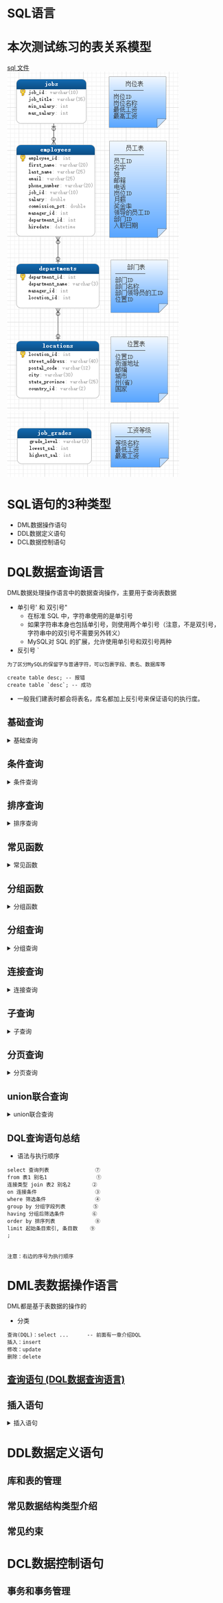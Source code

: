 SQL语言
==

# 本次测试练习的表关系模型
[sql 文件](./sql/myemployees.sql)  
![](./images/myemployees库的表关系模型.png)  
![](./images/myemployees库的表关系模型2.png)  


# SQL语句的3种类型
* DML数据操作语句
* DDL数据定义语句
* DCL数据控制语句

# DQL数据查询语言
DML数据处理操作语言中的数据查询操作，主要用于查询表数据

* 单引号' 和 双引号"
    * 在标准 SQL 中，字符串使用的是单引号
    * 如果字符串本身也包括单引号，则使用两个单引号（注意，不是双引号，字符串中的双引号不需要另外转义）
    * MySQL对 SQL 的扩展，允许使用单引号和双引号两种
* 反引号 \`
```text
为了区分MySQL的保留字与普通字符，可以包裹字段、表名、数据库等
```

```mysql
create table desc; -- 报错 
create table `desc`; -- 成功
```
* 一般我们建表时都会将表名，库名都加上反引号来保证语句的执行度。


## 基础查询
<details>
<summary>基础查询</summary>

* 语法
    ```text
    select 查询列表 from 表名;
    
    SELECT *|{[DISTINCT] column|expression [alias],...}
    FROM table;
    
    * | 表示或
    * { }里面有多种情况，使用其中的一种
    * [] 此项为可选
    * 查询列表：表中的字段、常量、表达式、函数
    * 查询的结果是一个虚拟的表格
    ```

* 查询表中的单个字段
    ```mysql
    USE myemployees;
    SELECT salary FROM employees;
    ```

* 查询表中的多个字段
    >SELECT employee_id, first_name, last_name FROM employees;


* 查询表中的所有字段
    * 方式1  
        ```mysql
        SELECT
            `employee_id`,
            `first_name`,
            `last_name`,
            `email`,
            `phone_number`,
            `job_id`,
            `salary`,
            `commission_pct`,
            `manager_id`,
            `department_id`,
            `hiredate`
        FROM
            employees;
        ```
    * 方式2
        >SELECT * FROM employees;


* 查询常量值
    ```mysql
    SELECT 200;
    SELECT '使命必达';
    ```

* 查询表达式
    ```
    支持常规的算术运算符
    + - * / %
    ```
    
    ```mysql
    SELECT 3600 + 24;
    SELECT 'a' + 'baaaaaa';
    ```


* 查询函数
    ```text
    函数与方法的类似，分无参函数、有参函数
    ```

    ```mysql
    SELECT VERSION(); -- 查看mysql版本
    SELECT DATABASE(); -- 查看当前所在的数据库
    SELECT USER(); -- 查看当前连接使用的用户
    ```


* 起别名
    ```text
    功能：相当于对一个字段、函数、一个子句赋值给一个变量(别名)，
    这个变量可以在其他地方引用
    
    * 便于理解
    * 如果查询的字段中有重名的情况，可使用不同别名类区别
    
    注意：
    当别名中有特殊字符（如含空格），别名需要用双引号包起来
    ```

    * 方式1：使用AS 别名
        ```
        SELECT '建国70周年' AS 信息;
        SELECT last_name AS 姓, first_name AS 姓  FROM employees;
        ```
    * 方式2：使用空格 别名
        ```mysql
        SELECT last_name 姓, first_name 姓  FROM employees;
        ```

    * 示例：查询salary，显示结果为out put
        ```text
        SELECT salary AS "out put" FROM employees;
        ```

* DISTINCT去重
    ```mysql
    -- 示例：查询employees表中涉及到的所有部门编号
    SELECT DISTINCT department_id FROM employees;
    ```

* +的作用
    ```text
    mysql中+仅仅是加法运算符
    
    * 当操作数中有字符型时，试图将字符型数值转换成数值型，
    如果转换成功，则转换后值为字符对应的数值，
    如果转换失败，则转换后值0，
    最后用转换后的数值进行做加法运算
    
    注意：NULL与任何数做+运算，结果都为NULL
    
    java中的+作用
    * 运算符：连个操作数的类型都为数值类型
    * 连接符：只要有一个操作数的类型为字符串
    ```

    ```mysql
    SELECT 10 + 9;
    SELECT '90' + 10; -- 结果：100
    # 当操作数为字符型是，试图将字符型数值转换成数值型，如果转换成功，用转换后的数值进行做加法运算
    
    SELECT '10' + '20'; -- 结果：30
    SELECT 'coco' + 123; -- 结果：123
    -- 字符型转换成数值型失败时，其转换值为0
    
    SELECT 'aa' + 'b'; -- 结果: 0
    SELECT NULL + 10; -- 结果：NULL
    ```

</details>

## 条件查询
<details>
<summary>条件查询</summary>

* 语法
    ```text
    select 查询列表
    from 表名
    where 筛选条件;
    ```

### 条件查询分类
* 按条件表达式筛选  

    **比较运算符**
    ```text
    >  <  =  <>  !=  >=  <=  <=> 安全等于
    ```

* 按逻辑表达式筛选
    ```text
    逻辑运算符
    标准: AND    OR    NOT
    兼容: &&     ||    ! 
    ```

* 模糊查询
    ```text
    like '匹配模式'
    between A and B
    in (set)
    is null
    is not null
    ```

### 按条件表达式筛选
* 示例：查询工资>12000的员工信息
    ```mysql
    SELECT
        *
    FROM
        employees
    WHERE salary > 12000;
    ```

* 案例2：查询部门编号不等于90号的员工名和部门编号
    ```mysql
    SELECT last_name, department_id
    FROM employees
    WHERE department_id <> 90;

    -- 
    SELECT last_name, department_id
    FROM employees
    WHERE department_id != 90;
    ```

### 按逻辑表达式筛选
* 案例1：查询工资在10000到20000之间的员工名、工资以及奖金
    ```mysql
    SELECT
        last_name, salary, commission_pct
    FROM
        employees
    WHERE salary >= 10000
        AND salary <= 20000;
    ```

* 案例2：查询部门编号不是在90到110之间，或者工资高于15000的员工信息
    ```mysql
    SELECT * 
    FROM employees
    WHERE NOT (department_id >= 90 AND department_id <= 110)
        OR salary > 15000;
        
    --
    SELECT * 
    FROM employees
    WHERE !(department_id >= 90 && department_id <= 110)
        || salary > 15000;
    ```

### 模糊查询
```
like '匹配模式'

betwenn A AND B
in(set)
is null
is not null
```
* 通配符
    ```text 
    %：0个或多个任意字符
    
    _: 1个任意字符
    ```
* like '匹配模式'  
一般和通配符搭配使用

    * 案例1：查询员工名中包含字符a的员工信息
        ```mysql
        SELECT * 
        FROM employees
        WHERE first_name LIKE '%a%';
        ```

    * 案例2：查询员工名中第三个字符为e，第五个字符为a的员工名和工资
        ```mysql
        SELECT first_name 名, CONCAT(first_name, ' ',last_name) 姓名,salary
        FROM employees
        WHERE first_name LIKE '__e_a%';
        ```

    * 案例3：查询员工姓中第二个字符为_的员工名
        ```mysql
        -- ESCAPE '标识符' 显式指定转义，建议使用这种
        SELECT last_name 
        FROM employees
        WHERE last_name LIKE '_$_%' ESCAPE '$'; -- 指定$右边第一个字符为转义的，$可以用其他字符来标识
        
        
        SELECT last_name 
        FROM employees
        WHERE last_name LIKE '_\_%'; -- 这种转义方式也可以
        ```
    * where子句中使用别名注意事项  
    示例：选择姓名中有字母 a 和 e 的员工姓名
        ```text
        sql是在where后order by前加别名，即生成结果集后加别名，
        where是在生成结果集前的操作，
        order by是生成结果集后的操作，
        因为where要生成结果集，而order by是对结果集的操作。
        如果非要用别名，那么只能用派生表，即先生成别名再where
        
        -- 在where中保用别名会报错，错误代码： 1054, UNKNOWN COLUMN 'fullname' IN 'where clause'
        SELECT CONCAT(first_name, ' ', last_name) AS fullname
        FROM employees
        WHERE fullname LIKE '%a%' AND first_name LIKE '%e%';
        
        -- 正确写法
        SELECT CONCAT(first_name, ' ', last_name) AS 姓名
        FROM employees
        WHERE CONCAT(first_name, ' ', last_name) LIKE '%a%' AND first_name LIKE '%e%';
        ```
* between A and B
    ```
    字段或变量的取值范围在[A, B]闭区间
    A,B都为数值类型
    ```
    * 案例1：查询员工编号在100到120之间的员工信息
        ```mysql
        SELECT * 
        FROM employees
        WHERE employee_id >= 100 AND employee_id <= 120;
        
        -- 与上面的写法等价
        SELECT * 
        FROM employees
        WHERE employee_id BETWEEN 100 AND 120;
        ```


* in (set)
    ```
    判断某字段的值是否在集合set中
    如：in (ele1, ele2, ...)
    注意：
    set表示方式，ele1, ele2,...
    * set集合中的元素类型必须一致或兼容
    * set集合中的元素不支持通配符
    * set里的元素建议不重复
    ```

    * 案例：查询员工的工种编号是 IT_PROG、AD_VP、AD_PRES中的员工名和工种编号
        ```mysql
        SELECT job_id, first_name
        FROM employees
        WHERE job_id = 'IT_PROG'
            OR job_id = 'AD_VP'
            OR job_id = 'AD_PRES';
        
        --
        SELECT job_id, first_name
        FROM employees
        WHERE job_id IN ('IT_PROG', 'AD_VP', 'AD_PRES');
        ```


* is null
    ```text
    =、<>、!=不能判断NULL值
    is null、is not null 可以判断null值
    
    
    注意：没有以下写法
    NOT (IS NULL)
    NOT IS NULL
    
    IS 只能判断NULL 或 NOT NULL
    ```

    * 案例1：查询没有奖金的员工名和奖金率
        ```mysql
        SELECT first_name, commission_pct
        FROM employees 
        WHERE commission_pct IS NULL;
        
        --
        SELECT first_name, commission_pct
        FROM employees 
        WHERE commission_pct IS NOT NULL;
        ```


* <=>安全等于
    ```text
    与=功能类似，但可以用于判断NULL值，不能与NOT NULL组合
    =无法判断NULL值，也不能与NOT NULL组合
    <=> (NOT NULL)  结果等效于 <=> NULL
    ```

    * 案例1：查询没有奖金的员工名和奖金率
        ```
        SELECT first_name, commission_pct
        FROM employees 
        WHERE commission_pct <=> NULL;
        ```

    * 案例2：查询工资为12000的员工信息
        ```mysql
        SELECT * 
        FROM employees 
        WHERE salary <=> 12000;
        ```

* IS NULL与<=>
    ```text
    IS NULL: 只能判断NULL值，可读性较高，建议使用
    <=>: 既可以判断NULL值，也可以判断其他类型的值，可读性低
    ```

</details>

## 排序查询
<details>
<summary>排序查询</summary>

### 排序查询语法
```text
select 查询列表
from 表名
[where 筛选条件]
order by 排序列表 [asc |desc]


特点：
asc: 升序
desc: 降序
不指定排序方式默认为asc升序

* order by 子句可以支持 单个字段、别名、表达式、函数、多个字段
* order by 子句放在查询语句的最后面，除了limit子句
```

* 按单个字段排序
    ```mysql
    SELECT * 
    FROM employees
    ORDER BY salary DESC;
    ```

* 筛选条件过滤后再排序

    **案例：查询部门编号>=90的员工信息，并按员工编号降序**
    ```mysql
    SELECT * 
    FROM employees
    WHERE department_id >= 90
    ORDER BY department_id DESC;
    ```


* 按表达式排序

    **案例：查询员工信息 按年薪降序**
    ```mysql
    SELECT
        *, (
            salary * 12 * (1 + IFNULL(commission_pct, 0))
        ) AS 年薪
    FROM
        employees
    ORDER BY (salary * 12 * (1 + IFNULL(commission_pct, 0))) DESC;
    ```

* 按别名排序

    **案例：查询员工信息 按年薪升序**
    ```mysql
    SELECT
        *, (
            salary * 12 * (1 + IFNULL(commission_pct, 0))
        ) AS 年薪
    FROM
        employees
    ORDER BY 年薪 DESC;
    ```

* 按函数排序
    **案例：查询员工名，并且按名字的长度降序**
    ```mysql
    SELECT first_name, LENGTH(first_name) AS 名字长度
    FROM employees
    ORDER BY LENGTH(first_name) DESC;
    ```


* 按多个字段排序
    ```text
    按多个字段排序时，
    第一个字段为主排序关键字，后面的为次排序关键字
    先按第一个字段指定的排序方式排序，
    当按第一个字段排序好后，第一个字段相同的记录再按第二个字段排序方式排序，
    依此类推
    ```

    **案例：查询员工信息，要求先按工资降序，再按employee_id升序**
    ```mysql
    SELECT *
    FROM employees
    ORDER BY salary DESC, employee_id ASC;
    ```
</details>

## 常见函数
<details>
<summary>常见函数</summary>

### 函数概念
类似于java中的方法，将一组逻辑语句封装在方法体中，对外暴露方法名

### 函数分类
* 单行函数
```text
这里的单行，指输入一行的数据，返回一个值。

如 concat(str1, str2, ...), length(str), ifnull(expr1, expr2)
```
* 分组函数
```text
分组值，指输入一组(多行)的数据，返回一个值。

功能：用于统计，也称统计函数、聚合函数、组函数
如SUM(expr)、AVG(expr)、MAX(expr)、MIN(expr)、COUNT(expr)
```

### 单行函数
* 字符函数
    ```text
    lenght(str) 获取字符串字节长度(在utf8字符集中一个汉字占3个字节, gbk为2字节)
    CONCAT(str1,str2,...) 拼接字符串
    UPPER(str)字符串转大写
    LOWER(str)字符串转小写
    SUBSTR(str,pos)、SUBSTRING(str,pos)
    SUBSTR(str,pos,len)、SUBSTRING(str,pos, len) 截取子字符串
    INSTR(str,substr) 返回子串第一次出现的首地址索引，如果找不到返回0
    TRIM(str) 去掉字符串str首尾的空格
    TRIM(remstr FROM str) 从字符串str中去掉首尾指定的字符remstr
    LPAD(str,len,padstr) 用指定的字符padstr左填充str，保证填充后的字符串长度为len，并返回充后的字符串
    RPAD(str,len,padstr) 用指定的字符padstr右填充str，保证填充后的字符串长度为len，并返回充后的字符串
    REPLACE(str,from_str,to_str) 把字符串str中所有的from_str字符替换成字符to_str
    ```
* 数学函数
    ```text
    ROUND(X) 数X的绝对值做四舍五入运算，精确到个位，符号不变
    ROUND(X,D) 小数X的绝对值做四舍五入运算，精确到第D位小数，符号不变
    CEIL(X) 向上取整，返回>= X的最小整数
    FLOOR(X) 向下取整，返回 <= X的最大整数
    TRUNCATE(X,D) 截断数X小数点后第D位之后所有小数，直接截断(填补0)，不做四舍五入
    MOD(N,M) 取模运算，求余数，数N模以数M
    ```
* 日期、时间函数
    ````text
    NOW()返回服务器当前 日期时间，属于date,也属于time
    CURDATE() 返回服务期系统当前日期，不包括时间
    CURTIME() 返回服务期系统当前时间，不包括日期
    从指定的日期或时间对象中获取年、月、日、时、分、秒，月份名称
    YEAR(date) 从日期date中获取年
    MONTH(date) 从日期date中获取月
    DAY(date) 从日期date中获取日
    HOUR(time) 从时间time中获取时
    MINUTE(time) 从时间time中获取分
    SECOND(time) 从时间time中获取秒
    MONTHNAME(date) 从日期date中获取月份名称
    STR_TO_DATE(str,format) 根据日期格式format将字符创str转成日期，并返回
    DATE_FORMAT(date,format) 格式化date对象，根据日期格式format将日期date转换成字符串，并返回
    DATEDIFF(expr1,expr2) 计算expr1, expr2的天数差值,日期时间expr1 - 日期时间expr2的天数
    ````
* 其他函数
    ```text
    SELECT VERSION(); 查看服务端mysql版本
    SELECT DATABASE(); 查看当前连接的库
    SELECT USER(); 查看当前使用的连接用户
    ```
* 控制函数
    ```text
           IF(expr1,expr2,expr3) 如果逻辑表达式expr1为true,则返回表达式expr2，否则返回表达式expr3
           case用于字段或表达式值枚举处理
           case用于字段或表达式值范围枚举处理
           ```


#### 字符函数
* lenght(str) 获取字符串字节长度(在utf8字符集中一个汉字占3个字节, gbk为2字节)
    ```mysql
    SELECT LENGTH('trip');
    SELECT LENGTH('神功盖世'); -- 长度为：12
    
    SHOW VARIABLES LIKE '%char%'; -- 查看服务端使用的字符集
    ```

* CONCAT(str1,str2,...)拼接字符串
    ```mysql
    SELECT CONCAT(first_name, ' ', last_name) AS 姓名
    FROM employees;
    ```

* UPPER(str)字符串转大写
    >SELECT UPPER('abcdef');

* LOWER(str)字符串转小写
    >SELECT LOWER('Guang Dong');

    **示例：将姓变大写，名变小写，然后拼接**
    ```mysql
    SELECT CONCAT(UPPER(first_name), ' ',LOWER(last_name)) 姓名
    FROM employees
    ```

* 截取子字符串(SUBSTR、SUBSTRING)
    ```text
    字符串的索引从1开始计数
    
    SUBSTR(str,pos) 截取指定str字符串从第pos个字符开始到结尾的子字符串
    SUBSTR(str,pos,len) 截取str字符串从第pos个字符开始，长度为len的子字符串的子字符串
    SUBSTR(str FROM pos) 与SUBSTR(str,pos)功能相同，截取str字符串从第pos个字符开始到结尾的子字符串
    SUBSTR(str FROM pos FOR len) 与SUBSTR(str,pos,len)功能相同，截取str字符串从第pos个字符开始，长度为len的子字符串
    
    SUBSTRING(str,pos) 对应SUBSTR(str,pos)
    SUBSTRING(str,pos,len) 对应SUBSTR(str,pos,len)
    SUBSTRING(str FROM pos) 对应SUBSTR(str FROM pos)
    SUBSTRING(str FROM pos FOR len) 对应SUBSTR(str FROM pos FOR len)
    ```

    **截取从指定索引处后面所有字符**
    >SELECT SUBSTR('习近平致信祝贺大庆油田发现60周年全文', 4) out_put; -- 致信祝贺大庆油田发现60周年全文

    **截取从指定索引处指定字符长度的字符**
    ```mysql
    SELECT SUBSTR('习近平致信祝贺大庆油田发现60周年全文', 4, 2) out_put; -- 致信
    SELECT SUBSTR('abcdef' FROM 2); -- bcdef
    SELECT SUBSTR('abcdef' FROM 2 FOR 3); -- bcd
    
    SELECT SUBSTRING('习近平致信祝贺大庆油田发现60周年全文', 4);
    ```

    **案例：姓名中首字符大写，其他字符小写然后用_拼接，显示出来**
    ```mysql
    SELECT
        CONCAT (
            UPPER(SUBSTR(first_name, 1, 1)),
            LOWER(SUBSTR(first_name, 2)),
            ' ',
            LOWER(last_name)
        )
    FROM
        employees;
      
    -- 方法2
    SELECT
        CONCAT (UPPER(SUBSTR(fname, 1, 1)), LOWER(SUBSTR(fname, 2))) AS 姓名
    FROM
        (SELECT CONCAT (first_name, ' ', last_name) AS fname FROM employees) employees;
    ```

* INSTR(str,substr) 返回子串第一次出现的首地址索引，如果找不到返回0
    ```text
    SQL中，0表示false, 1表示true
    ```
    
    >SELECT INSTR('上海自来水来自海上,山西运煤车煤运西山,自来水', '自来水'); -- 结果：3

* TRIM(str) 去掉字符串str首尾的空格
* TRIM(remstr FROM str) 从字符串str中去掉首尾指定的字符remstr
    ```mysql
    SELECT LENGTH(TRIM('    Good    ')); -- 4
    SELECT TRIM('e' FROM 'eeeeeeee张eee教主eeeeeeeeeeeeeeeeeee'); -- 张eee教主
    ```

* LPAD(str,len,padstr) 用指定的字符padstr左填充str，保证填充后的字符串长度为len，并返回充后的字符串
    ```text
    当len小于str的长度时，会截断右边多余的字符 (保留左边的)
    ```

    ```mysql
    SELECT LPAD('2', 3,'0'); -- '002'
    
    SELECT LPAD('中国海军', 2,'c'); -- '中国'
    ```

* RPAD(str,len,padstr) 用指定的字符padstr右填充str，保证填充后的字符串长度为len，并返回充后的字符串
    ```text
    当len小于str的长度时，会截断右边多余的字符 (保留左边的)
    ```
    
    ```mysql
    SELECT RPAD('中国海军', 12,'c'); -- 中国海军cccccccc
    SELECT RPAD('中国海军', 2,'c'); -- '中国'
    ```

* REPLACE(str,from_str,to_str) 把字符串str中所有的from_str字符替换成字符to_str
    >SELECT REPLACE('周芷若周芷若周芷若周芷若张无忌爱上了周芷若', '周芷若', '赵敏');

#### 数学函数
* ROUND数值做四舍五入运算
    ```text
    ROUND(X) 数X的绝对值做四舍五入运算，精确到个位，符号不变
    ROUND(X,D) 小数X的绝对值做四舍五入运算，精确到第D位小数，符号不变
    ```
    
    ```mysql
    SELECT ROUND(1.55); -- 2
    SELECT ROUND(-1.55); -- 结果：-2
    SELECT ROUND(-3.1415, 3); -- 3.142
    ```

* CEIL(X) 向上取整，返回>= X的最小整数
    ```mysql
    SELECT CEIL(2.11); -- 3
    SELECT CEIL(-2.11); -- -2
    ```

* FLOOR(X) 向下取整，返回 <= X的最大整数
    ```mysql
    SELECT FLOOR(3.11); -- 3
    SELECT FLOOR(-3.11); -- -4
    ```

* TRUNCATE(X,D) 截断数X小数点后第D位之后所有小数，直接截断(填补0)，不做四舍五入
    ```text
    D必须是整数，
    D为0：表示小数点后所以小数截断不要
    D为负数，表示小数点左边D位内的都取0
    ```
    
    ```mysql
    SELECT TRUNCATE(3.333333, 1); -- 3.3
    SELECT TRUNCATE(3.333333, 0); -- 3
    SELECT TRUNCATE(33, 1); -- 33
    SELECT TRUNCATE(3333, -2); -- 3300
    ```

* MOD(N,M) 取模运算，求余数，数N模以数M
    ```text
    MOD(N,M) ==> N - N/M * M
    ```
    
    ```mysql
    SELECT MOD(10, 3); -- 1
    SELECT MOD(10, -3); -- 1
    SELECT MOD(-10, -3); -- -1
    SELECT MOD(-10, 3); -- -1
    SELECT 10 % 3;
    ```
    
#### 日期、时间函数
* NOW()返回服务器当前 日期时间，属于date,也属于time
    >SELECT NOW(); -- 2019-09-27 10:31:58

* CURDATE() 返回服务期系统当前日期，不包括时间
    >SELECT CURDATE(); -- 2019-09-27

* CURTIME() 返回服务期系统当前时间，不包括日期
    >SELECT CURTIME(); -- 10:34:07

* 从指定的日期或时间对象中获取年、月、日、时、分、秒，月份名称
    ```text
    now() 获取的日期时间对象，属于date和time类型
    
    YEAR(date) 从日期date中获取年
    MONTH(date) 从日期date中获取月
    DAY(date) 从日期date中获取日
    HOUR(time) 从时间time中获取时
    MINUTE(time) 从时间time中获取分
    SECOND(time) 从时间time中获取秒
    MONTHNAME(date) 从日期date中获取月份名称
    DATEDIFF(expr1,expr2) 日期时间expr1 - 日期时间expr2的天数
    ```
    
    ```mysql
    SET @now=NOW(); -- 设置局部变量，引用变量 @变量名
    SELECT @now;
    
    SELECT YEAR(@now);
    SELECT YEAR(NOW());
    SELECT YEAR('2008-01-10'); -- 2008
    SELECT YEAR('2008/01/10'); -- 2008
    SELECT YEAR('2008.1.10'); -- 2008
    SELECT YEAR(hiredate) AS 年 FROM employees;
    
    --
    SELECT MONTH(NOW()); 
    SELECT MONTH('2019-06-01');
    
    --
    SELECT MONTHNAME(@now); -- September
    
    -- 
    SELECT DAY(NOW());
    
    --
    SELECT HOUR(NOW());
    SELECT HOUR(CURTIME());
    
    --
    SELECT MINUTE(NOW());
    
    --
    SELECT SECOND(NOW());
    SELECT SECOND('12:00:13');
    ```

##### format匹配模式字母定义
格式 |定义 
:--- |:---
%Y |4位的年份
%y |2位的年份
%m |2位的月份(01, 02...11, 12)
%c |自然月份(1, 2...11, 12)
%d |2位的日(01, 02...31)
%H |2位的小时(24小时制)
%h |小时(12小时制)
%i |2位的分钟(01, 02...59)
%s |2位的秒(01, 02...59)


* STR_TO_DATE(str,format) 根据日期格式format将字符创str转成日期，并返回
    >SELECT STR_TO_DATE('1999-12-31', '%Y-%c-%d');

    **示例：查询入职日期为1992-4-3的员工信息**
    ```mysql
    SELECT * 
    FROM employees
    WHERE hiredate = '1992-4-3';
    --
    SELECT * FROM employees
    WHERE hiredate = STR_TO_DATE('4-3 1992', '%c-%d %Y');
    ```

* DATE_FORMAT(date,format) 格式化date对象，根据日期格式format将日期date转换成字符串，并返回
    >SELECT DATE_FORMAT(NOW(), '%Y年%m月%d日'); -- 2019年09月27日

    **查询有奖金的员工名和入职日期(xx月/xx日 xx年)**
    ```mysql
    SELECT first_name, DATE_FORMAT(hiredate, '%m月/%d日 %y年') AS 入职日期
    FROM employees
    WHERE commission_pct IS NOT NULL;
    ```
    
#### 其他函数
* SELECT VERSION(); 查看服务端mysql版本
* SELECT DATABASE(); 查看当前连接的库
* SELECT USER(); 查看当前使用的连接用户

    ```mysql
    SELECT VERSION();
    SELECT DATABASE();
    SELECT USER(); -- root@localhost
    ```

#### 流程分支控制函数
* IF(expr1,expr2,expr3) 如果逻辑表达式expr1为true,则返回表达式expr2，否则返回表达式expr3
    ```text
    功能类似三目运算：expr1 ? expr2 : expr3
    
    expr2,expr3的类型要求相同或能兼容
    ```

    ```mysql
    SELECT IF(2 < 4, '小', '大'); -- 小
    
    SELECT 
        first_name,
        commission_pct,
        IF(commission_pct IS NULL, '无', '有') AS 是否有奖金
    FROM employees;
    ```

* IFNULL(expr1,expr2) 如果表达式expr1为null，则返回expr2, 否则返回expr1
    ```mysql
    SELECT IFNULL(commission_pct, '无奖金')
    FROM employees;
    ```

* case用于字段或表达式值枚举处理
    ```text
    
    功能类似java中的case
    switch(变量或表达式或枚举类) {
        case 常量1:
            语句1;
            break;
        case 常量2:
            语句2;
            break;
        ...
        default:
            语句n;
            break;
    }
    
    
    mysql中的case:
    case 字段或表达式
    when 常量1 then
        返回的值1或语句1
    when 常量2 then
        返回的值2或语句2
    ...
    [else 返回的值n或语句n]
    end
    
    ```

    **案例：查询员工的工资，要求如下：**
    ```text
    部门号=30，显示的工资为1.1倍
    部门号=40，显示的工资为1.2倍
    部门号=50，显示的工资为1.3倍
    其他部门，显示的工资为原工资
    ```

    ```mysql
    SELECT
        department_id,
        salary 原工资,
        CASE department_id
    WHEN 30 THEN
        salary * 1.1
    WHEN 40 THEN
        salary * 1.2
    WHEN 50 THEN
        salary * 1.3
    ELSE salary
    END AS 新工资
    FROM employees;
    ```

* case用于字段或表达式值范围枚举处理
    ```text
    功能类似java中的多重if：
    
    if(逻辑表达式1) {
        语句1;
    } else if(逻辑表达式2) {
        语句2;
    } 
    ...
    else {
        语句n;
    }
    
    
    mysql中:
    case
    when 逻辑表达式1 then 返回的值1或语句1
    when 逻辑表达式2 then 返回的值2或语句2
    ...
    [else 默认返回的值n或语句n]
    end
    ```

    **案例：查询员工的工资的情况**
    ```text
    如果工资>20000,显示A级别
    如果工资>15000,显示B级别
    如果工资>10000，显示C级别
    否则，显示D级别
    ```

    ```mysql
    SELECT 
        salary,
        CASE
    WHEN salary > 20000 THEN
        'A'
    WHEN salary > 15000 THEN
        'B'
    WHEN salary > 10000 THEN
        'C'
    ELSE 'D'
    END AS 级别
    FROM employees;
    ```
</details>

## 分组函数
<details>
<summary>分组函数</summary>

### 分组函数概念与功能
```text
功能：用于统计，有称为聚合函数、统计函数、组函数
输入多个值（多行的值），最后返回一个值，不能与返回多行的组合使用
```

###  分组函数概览与总结
```text
SUM(expr) 求和，
    当统计的数据为空时(没有一条记录)，返回值为NULL
SUM([DISTINCT] expr) 去重后求和

AVG([DISTINCT] expr) 求平均值(或去重后求平均值)，
    当统计的数据为空时(没有一条记录)，返回值为NULL
    
MAX(expr) 求最大值, 
    当统计的数据为空时(没有一条记录)，返回值为NULL
MAX([DISTINCT] expr) 去重后求最大值

MIN(expr) 求最小值，
    当统计的数据为空时(没有一条记录)，返回值为NULL
MIN([DISTINCT] expr) 去重后求最小值

COUNT(expr) 计算非null值的行个数，
    当统计的数据为空时(没有一条记录)，返回值为0
COUNT(DISTINCT expr,[expr...]) 返回列出的字段不全为NULL值的行，再去重的数目, 可以写多个字段，expr不能为*
```

* 特点
    * sum, avg一般用于处理数值型
    * 以上分组函数都忽略所提供字段全为null的记录
    * count(expr)一般用于统计行数
    * 与分组函数一起查询的字段要求是group by后的字段


* 分组函数基本使用
    ```mysql
    SELECT SUM(salary) FROM employees;
    SELECT AVG(salary) FROM employees;
    SELECT MAX(salary) FROM employees;
    SELECT MIN(salary) FROM employees;
    SELECT COUNT(salary) FROM employees;
    
    SELECT
        SUM(salary) AS 和, AVG(salary) 平均值, MAX(salary) 最大值, MIN(salary) 最小值, COUNT(salary) 计数
    FROM
        employees;
      
    --
    SELECT
        SUM(salary) AS 和, AVG(salary) 平均值, MAX(salary) 最大值, MIN(salary) 最小值, COUNT(salary) 计数
    FROM
        employees
    WHERE salary < 0; -- NULL, NULL, NULL, NULL, 0
  
    ```

* 参数支持的类型
    ```mysql
    SELECT SUM(last_name), AVG(last_name) FROM employees; -- 结果：0， 0，结论SUM(expr), AVG(expr)不支持字符型
    SELECT SUM(hiredate), AVG(hiredate) FROM employees; -- 日期、时间无意义
    ```
    
    * max(expr), min(expr)支持可排序的类型，如字符、数值、日期时间等
        ```mysql
        SELECT MAX(last_name), MIN(last_name) FROM employees; -- 支持字符
        SELECT MAX(hiredate), MIN(hiredate) FROM employees; -- 支持日期、时间
        
        SELECT COUNT(commission_pct) FROM employees; -- 35, 值为null的不计算
        SELECT COUNT(last_name) FROM employees;
        SELECT COUNT(*) FROM employees;
        ```

* 忽略所选字段全为NULL值的记录
    ```mysql
    SELECT SUM(commission_pct), AVG(commission_pct), SUM(commission_pct)/35, SUM(commission_pct)/107  FROM employees;
    
    SELECT MAX(commission_pct), MIN(commission_pct) FROM employees;
    
    SELECT COUNT(commission_pct) FROM employees; -- 35
    SELECT commission_pct FROM employees;
    ```

* 都可以和distinct去重搭配
    ```mysql
    SELECT SUM(DISTINCT salary), SUM(salary) FROM employees;
    
    SELECT COUNT(DISTINCT salary), COUNT(salary) FROM employees;
    ```

* count函数详细介绍
    ```mysql
    SELECT COUNT(salary) FROM employees;
    
    SELECT COUNT(*) FROM employees;
    
    SELECT COUNT(1) FROM employees; -- 相当于SELECT *, 1 FROM employees;的每行后加一列值为1，然后统计新加这列值不为null的行数
    
    SELECT COUNT(NULL) FROM employees; -- 0
    ```

    * count(表达式)
    ```mysql
    SELECT COUNT(DISTINCT last_name, department_id)
    FROM employees;
    
    SELECT (salary = 24000) FROM employees;
    
    SELECT COUNT(DISTINCT salary = 24000) FROM employees; -- 结果：2，因为salary要么等于24000，要么不等于
    ```

    * 效率比较
        ```text
        MYISAM存储引擎下，COUNT(*)的效率高，有一个值专门统计行数，直接返回该值
        INNODB存储引擎下，COUNT(*)和COUNT(1)的效率差不多，比COUNT(字段)要高一些
        ```

* 分组函数与字段查询有限制
    ```text
    因为分组函数值返回一个值，不能与多行的结果的组合使用
    ```
    
    **错误写法**
    ```mysql
    SELECT AVG(salary), first_name FROM employees; -- 错误
    ```
</details>

## 分组查询
<details>
<summary>分组查询</summary>

### 分组查询语法
```text
语法：
select 分组函数, 分组字段
from 表名
[where 筛选条件]
group by 分组的字段
[order by 排序的字段];


```

* 分组查询特点
    * 能和分组函数一起出现在select查询列表中的字段必须是group by里的字段，因为group by里的字段与组合函数的结果是一一对应的
    * 筛选分为两类：分组前筛选、分组后筛选
    * 分组可以按单个字段，也可以按多个字段
    * 分组可以搭配排序
    * 分组函数做筛选不能放在where子句中，可以放在having子句中
    * 分组前筛效率高于分组后筛选，一般的，能用分组前筛的，尽量使用分组前筛，提高效率
    
* 分组前筛选 与 分组后筛选比较

分类 |筛选对象 |位置 |连接的关键字 |能否引用字段别名
:--- |:--- |:--- |:--- |:---
分组前筛选 |原始表 |group by前 |where |不能
分组后筛选 |group by后的结果集 |group by后 |having |能


* 简单分组查询
    * 案例1：查询每个部门的员工个数
        ```mysql
        SELECT department_id, COUNT(*) 
        FROM employees
        WHERE department_id IS NOT NULL
        
        GROUP BY department_id;
        ```

    * **案例2：查询每个工种的员工平均工资**
        ```mysql
        SELECT job_id, AVG(salary)
        FROM employees
        GROUP BY job_id;
        ```

    * 案例3：查询每个位置的部门个数
        ```mysql
        SELECT location_id, COUNT(department_id)
        FROM departments
        GROUP BY location_id;
        ```


* 实现分组前的筛选
    * 案例1：查询每个部门中邮箱包含a字符的最高工资
        ```mysql
        SELECT MAX(salary), department_id
        FROM employees
        WHERE email LIKE '%a%'
        GROUP BY department_id;
        ```

    * 案例2：查询每个领导手下有奖金员工的平均工资
        ```mysql
        SELECT AVG(salary), manager_id
        FROM employees
        WHERE commission_pct IS NOT NULL
        GROUP BY manager_id;
        ```
        
* 分组后筛选
    * 案例1：查询哪个部门的员工个数>5
    
        **[1] 查询每个部门的员工个数**
        ```mysql
        SELECT department_id, COUNT(*) AS c
        FROM employees
        GROUP BY department_id;
        ```

        **[2] 筛选上面[1]的结果**
        ```mysql
        SELECT department_id, COUNT(*) AS coun
        FROM employees
        GROUP BY department_id
        HAVING coun > 5; -- 这步在查询完结果，设置完别名后，才执行，所以这里可以引用别名
        ```

    * 案例2：每个工种有奖金的员工的最高工资>12000的工种编号和最高工资
        ```mysql
        SELECT job_id, MAX(salary) AS higth
        FROM employees
        WHERE commission_pct IS NOT NULL
        GROUP BY job_id
        HAVING higth > 12000;
        ```
        
    * 案例3：领导编号>102的每个领导手下的最低工资大于5000的领导编号和最低工资
        ```mysql
        SELECT manager_id, MIN(salary) AS low
        FROM employees
        WHERE manager_id > 102
        GROUP BY manager_id
        HAVING low > 5000;
        ```

* 分组后再筛选，结果指定排序方式
    * 案例：每个工种有奖金的员工的最高工资>6000的工种编号和最高工资,按最高工资升序
        ```mysql
        SELECT job_id, MAX(salary) m
        FROM employees
        WHERE commission_pct IS NOT NULL
        GROUP BY job_id
        HAVING m > 6000
        ORDER BY m ASC;
        ```

* 按多个字段分组
    * 案例：查询每个工种在每个部门的最低工资,并按最低工资降序
        ```mysql
        SELECT job_id, department_id, MIN(salary) AS mi
        FROM employees
        GROUP BY job_id, department_id
        ORDER BY mi DESC;
        
        -- 调换分组的字段顺序结果相同
        SELECT job_id, department_id, MIN(salary) AS mi
        FROM employees
        GROUP BY department_id, job_id
        ORDER BY mi DESC;
        ```
</details>

## 连接查询
<details>
<summary>连接查询</summary>


### 连接查询分类
* 按sql标准发布年份分  
    * SQL-92(SQL2)
        ```text
        仅支持内连接，根据连接条件，查询结果集为能在表1、表2中找到互相对应的记录
        ```
      
    * SQL:1999(SQL3)
        ```text
        推荐使用，功能更强，连接条件与筛选条件分离，可读性更好
        支持 内连接、左外连接、右外连接、全外连接(mysql不支持)、交叉连接
        ```
    * ... ...
    * SQL:2016
        ```text
        最新的sql标准，增加行模式匹配、多态表函数、JSON功能
        ```
* 按功能分类
    * 内连接
        * 等值内连接
        * 非等值内连接
        * 自连内连接
    * 外连接
        * 左外连接
        * 右外连接
        * 全外连接
    * 交叉连接
    
### SQL-92连接语法(仅支持内连接)
补充测试库和表，执行girls.sql脚本，创建girls库及相应的表  
![](./images/girls库的表关系模型.png)  

#### SQL-92语法
```text
select 查询列表
from 表1 别名1, 表2 别名2
where 连接条件
[and 其它筛选条件]
[group by 分组字段]
[having 分组后筛选条件]
[order by 排序字段或表达式 排序方式]


其中表1、表2可以为同一个表，表示自连接，
注意：起了别名后，原来的表名将不可用


select 查询列表
from 表1 别名1, 表2 别名2, 表3 别名3
where 表1与表2连接条件
and 表2与表3连接条件或者是表1与表3连接条件
[and 其它筛选条件]
[group by 分组字段]
[having 分组后筛选条件]
[order by 排序字段或表达式 排序方式]
```

#### 笛卡尔乘积现象(交叉连接)
```text
表1 有m行，
表2 有n行，
查询结果集= m*n 行，即表1中的每行与表2中的所有行都连接

* 发生原因：没有指定有效的连接条件
* 避免方法：添加有效的连接条件
```

```mysql
USE girls;

SELECT * FROM beauty; -- 12行
SELECT * FROM boys; -- 4行

SELECT beauty.*, boys.*
FROM beauty, boys; -- 48行
```

#### 等值连接
相当于取两表的连接条件相等的交集记录
* 案例1：查询女神名和对应的男神名
    ```mysql
    SELECT NAME, boyName
    FROM beauty, boys
    WHERE beauty.`boyfriend_id` = boys.`id`;
    
    --
    SELECT *
    FROM beauty, boys
    WHERE beauty.`boyfriend_id` = boys.`id`;
    ```

* 案例2：查询员工名和对应的部门名
    ```mysql
    USE myemployees;
    
    SELECT first_name, department_name
    FROM employees, departments
    WHERE employees.`department_id` = departments.`department_id`;
    ```

* 为表起别名
    * 查询员工名、工种号、工种名
        ```mysql
        SELECT first_name, j.job_id, job_title
        FROM employees AS e, jobs AS j
        WHERE e.`job_id` = j.`job_id`;
        ```

    * 两个表的顺序可以调换，结果完全一样
        ```mysql
        SELECT first_name, j.job_id, job_title
        FROM jobs AS j, employees AS e
        WHERE e.`job_id` = j.`job_id`;
        ```    
        
* 可以添加筛选条件
    * 案例：查询有奖金的员工名、部门名
        ```mysql
        SELECT e.first_name, d.department_name, e.commission_pct
        FROM employees e, departments d
        WHERE e.department_id = d.department_id
        AND commission_pct IS NOT NULL;
        ```

    * 案例2：查询城市名中第二个字符为o的部门名和城市名
        ```mysql
        SELECT city, department_name
        FROM locations l, departments d
        WHERE d.location_id = l.location_id
        AND city LIKE '_o%';
        ```

* 可以加分组
    * 案例1：查询每个城市的部门个数
    ```mysql
    SELECT l.city, COUNT(*)
    FROM locations l, departments d
    WHERE l.location_id = d.location_id
    GROUP BY l.city;
    ```

* 案例2：查询每个部门的部门名和部门的领导编号和该部门的最低工资,且该有奖金的
    ```mysql
    SELECT d.department_name, d.manager_id, MIN(e.salary)
    FROM departments d, employees e
    WHERE e.department_id = d.department_id
    AND e.commission_pct IS NOT NULL
    GROUP BY d.department_id;
    ```
 
* 可以加排序
    * 案例：查询每个工种的工种名和员工的个数，并且按员工个数降序
        ```mysql
        SELECT j.job_title, COUNT(*)
        FROM jobs j, employees e
        WHERE j.job_id = e.job_id
        GROUP BY j.job_title
        ORDER BY COUNT(*) DESC;
        ```

* 可以实现三表连接(或更多表)
    * 案例：查询员工名、部门名和所在的城市
        ```mysql
        SELECT e.first_name, d.department_name, l.city
        FROM employees e, departments d, locations l
        WHERE e.department_id = d.department_id
        AND d.location_id = l.location_id
        ```

#### 非等值连接
* 案例1：查询员工的工资和工资级别
    ````mysql
    SELECT e.salary, j.grade_level
    FROM employees e, job_grades j 
    WHERE e.salary >= j.lowest_sal 
    AND e.salary <= j.highest_sal;
    
    --
    SELECT e.salary, j.grade_level
    FROM employees e, job_grades j 
    WHERE e.salary BETWEEN j.lowest_sal AND j.highest_sal;
    ````


#### 自连接(自连内连接)
用于表内有自关联，查询时，这个表需要用到两次或两次以上

* 案例：查询 员工名和上级的名称
    ```mysql
    SELECT e.first_name 员工名, m.first_name 上级名 
    FROM employees e, employees m
    WHERE e.manager_id = m.employee_id;
    ```

### SQL:1999连接语法

#### SQL-92与SQLSQL:1999对比
```text
功能：SQL:1999比SQL-92的多
可读性：因为SQL:1999的连接条件与筛选条件分离，所有可读性更高
```

#### SQL:1999连接语法结构
```text
语法：
select 查询列表
from 表1 别名1
连接类型 join 表2 别名2
on 连接条件
[where 筛选条件]
[group by 分组字段或表达式]
[having 分组后筛选条件]
[order by 排序列表];
```

#### SQL:1999连接类型分类
* 内连接: inner join
    ```text
    筛选出的结果为第一张表与第二张表分别对应的记录
    ```
    * 等值内连接
    * 非等值内连接
    * 自连内连接
* 外连接
    * 左外连接: left [outer] join
    * 右外连接: right [outer] join
    * 全外连接: full [outer] join
        ```text
        mysql不支持,Sqlserver、Oracle、PostgreSQL，mysql用 left outer join +  union  + right outer join代替
        ```
* 交叉连接: cross join
    ```text
    与SQL-92对应的为笛卡尔乘积结果集
    ```

#### 内连接
##### SQL:1999内连接语法
```text
select 查询列表
from 表1 别名1 
[inner] join 表2 别名2
on 连接条件
[inner join 表3 on 连接条件];
```

##### SQL:1999内连接分类
* 等值内连接
* 非等值内连接
* 自连接内连接

##### SQL:1999内连特点
* 可以添加筛选、分组、分组后筛选、排序
* inner关键字可以省略，只有join关键字时，表示为内连接
* inner join内连接与sql-92语法中的连接效果是一样的，都是多表的交集
* 查询结果集与两表顺序无关，调换两表的先后顺序查询结果集仍一样

##### 等值内连接
* 案例1.查询员工名、部门名
    ```mysql
    SELECT e.first_name, d.department_name 
    FROM employees e
    INNER JOIN departments d
    ON e.department_id = d.department_id;
    
    --
    SELECT e.first_name, d.department_name
    FROM departments d
    INNER JOIN employees e 
    ON e.department_id = d.department_id;
    ```

* 案例2.查询名字中包含e的员工名和工种名（添加筛选）
    ```mysql
    SELECT
    e.first_name, j.job_title
    FROM employees e
    INNER JOIN jobs j
    ON e.job_id = j.job_id
    WHERE e.first_name LIKE '%e%';
    
    --
    SELECT
    e.first_name, j.job_title
    FROM employees e
    JOIN jobs j
    ON e.job_id = j.job_id
    WHERE e.first_name LIKE '%e%';
    ```

* 案例3.查询部门个数>3的城市名和部门个数（添加分组+筛选）
    ```mysql
    SELECT l.city, COUNT(*) 部门个数
    FROM locations l
    INNER JOIN departments d
    ON l.location_id = d.location_id
    GROUP BY l.city
    HAVING COUNT(*) > 3;
    ```

* 案例4.查询哪个部门的员工个数>3的部门名和员工个数，并按个数降序（添加排序）
    ```mysql
    SELECT d.department_name, COUNT(*) 员工个数
    FROM departments d
    INNER JOIN employees e
    ON d.department_id = e.department_id
    GROUP BY d.department_id
    HAVING 员工个数 > 3
    ORDER BY 员工个数 DESC;
    ```

* 5.查询员工名、部门名、工种名，并按部门名降序（添加三表连接）
```mysql
SELECT e.first_name, d.department_name, j.job_title
FROM employees e
INNER JOIN departments d ON e.department_id = d.department_id
INNER JOIN jobs j ON e.job_id = j.job_id;
```

##### 非等值内连接

* 查询员工的工资级别
    ```mysql
    SELECT e.salary, g.grade_level
    FROM employees e
    INNER JOIN job_grades g
    ON e.salary >= g.lowest_sal AND e.salary <= g.highest_sal;
    
    --
    SELECT e.salary, g.grade_level
    FROM employees e
    INNER JOIN job_grades g
    ON e.salary BETWEEN g.lowest_sal AND g.highest_sal;
    ```

* 查询工资级别的员工个数>20的个数，并且按工资级别降序
```mysql
SELECT COUNT(*) 员工个数, g.grade_level
FROM employees e
INNER JOIN job_grades g
ON e.salary BETWEEN g.lowest_sal AND g.highest_sal
GROUP BY g.grade_level
HAVING COUNT(*) > 20
ORDER BY g.grade_level DESC;
```

##### 自连接(自连内连接)
* 查询员工的名字、上级的名字
    ```mysql
    SELECT e.first_name, e.employee_id, m.first_name AS 上级, e.manager_id
    FROM employees e
    INNER JOIN employees m
    ON e.manager_id = m.employee_id
    ```

* 查询姓名中包含字符k的员工的名字、上级的名字
    ```mysql
    SELECT e.first_name, m.first_name AS 上级
    FROM employees e
    INNER JOIN employees m
    ON e.manager_id = m.employee_id
    WHERE e.first_name LIKE '%k%';
    ```

#### 外连接
应用场景：用于查询再一个表中(主表)有，另一个表(从表)没有对应的记录

##### 外连接特点
* 外连接的查询结果为主表中的所有记录
* 如果从表中有和它匹配的，则显示匹配的值
* 如果从表中没有和它匹配的，则从表该记录所有字段都显示null
* 外连接查询结果 = 内连接结果 + 主表中有而从表中没有匹配的记录
* 左外链接，left join 左边的是主表
* 右外连接，right join 右边的是主表
* 全外连接 = 内连接结果集 + 表1中有但表2中没有的 + 表2中有单表1中没有的 记录  
或 = 表1 left join 表2结果集 + 表1 right join 表2结果集 的并集去重 （这里会出现重叠的集合：表1 inner join 表2）
* 左外连接、右外连接的主表和从表位置不能调换


* 引入：查询男朋友 不在男神表的的女神名
```mysql
USE girls;

SELECT * FROM beauty;

SELECT * FROM boys;


SELECT * 
FROM beauty, boys;

SELECT * 
FROM beauty
WHERE boyfriend_id NOT IN (SELECT id FROM boys);
```


##### 左外连接
```mysql
SELECT *
FROM beauty b
LEFT OUTER JOIN boys bo
ON b.boyfriend_id = bo.id
WHERE bo.id IS NULL;

--
SELECT *
FROM beauty b
LEFT OUTER JOIN boys bo
ON b.boyfriend_id = bo.id
WHERE NOT (bo.id <=> NULL);
```

* 案例1：查询哪个部门没有员工
```mysql
-- 左外连接
USE myemployees;

SELECT d.*, ' <--->', e.*
FROM departments d    
LEFT JOIN employees e
ON d.department_id = e.department_id

WHERE e.employee_id IS NULL;

--
-- 右外连接
SELECT d.*, ' <--->', e.*
FROM  employees e
RIGHT OUTER JOIN departments d
ON e.department_id = d.department_id
WHERE e.employee_id IS NULL;
```

#### 全外连接
##### 全外连接语法
```text
select 查询列表
from 表1 别名1
full outer join 表2 别名2
on 连接条件
```

* 因为mysql不支持全外连接full outer join语法，系列语句执行时报错语法错误
```sql
USE girls;

SELECT *
FROM beauty b
FULL OUTER JOIN boys bo
ON b.boyfriend_id = bo.id;
```

* mysql中全外连接替代方案
    ```text
    -- 全外连接
    select 查询列表
    from 表1 别名1
    full outer join 表2 别名2
    on 连接条件;

    -- 全外连接替代方案，两者的查询结果是一样的
    select 查询列表
    from 表1 别名1
    left outer join 表2 别名2
    on 连接条件
    
    union
  
    select 查询列表
    from 表1 别名1
    right outer join 表2 别名2
    on 连接条件;
  
    ```

    ```mysql
    SELECT * 
    FROM beauty b
    LEFT OUTER JOIN boys bo
    ON b.boyfriend_id = bo.id
    
    UNION
    
    SELECT * 
    FROM beauty b
    RIGHT OUTER JOIN boys bo
    ON b.boyfriend_id = bo.id;
    ```


#### 交叉链接(即笛卡尔乘积)
```mysql
SELECT * 
FROM beauty b
CROSS JOIN boys bo;


-- 效果等效(SQL-92语法)
SELECT *
FROM beauty, boys;
```
</details>

## 子查询
<details>
<summary>子查询</summary>


### 子查询概念
出现在其他语句中的select语句，称为子查询 或 内查询。
在其他语句可以是 select、update、insert、delete、create等语句

外部的查询语句，称为主查询 或 外查询

### 子查询分类
* 按子句出现的位置分
    * select后面
        ```text
        仅仅支持标量子查询
        ```
    * from后面
        ```text
        支持表子查询
        ```
    * where或having后面
        ```text
        标量子查询(结果集只有一行一列)
        列子查询(结果集为多行一列)
        行子查询(结果集一行多列或多行多列，总之一定是大于1列)
        ```
    * exists后面(也叫相关子查询)
        ```text
        表子查询
        ```

* 按结果集的行数列数不同分
    * 标量子查询(结果集只有一行一列)
    * 列子查询(结果集为多行一列)
    * 行子查询(结果集一行多列或多行多列，总之一定是大于1列)
    * 表子查询(结果集一般为多行多列，也可以为任意行任意列)

### where或having后面
```text
支持下列子查询
```
* 标量子查询(结果集只有一行一列)
* 列子查询(结果集为多行一列)
* 行子查询(结果集一行多列)

#### where或having后面子查询特点
* 子查询放在小括号内，即(语句)
* 子查询一般放在条件的右侧
* 标量子查询，一般搭配着单行操作符使用
    >  <  >=  <=  =  <>  <=>

* 列子查询，一般搭配多行操作符使用
    ```text
    in/not in,  any/some,  all
    ```
    * any、some效果一样，表示集合中的任意一个
        ```text
        x < any (set)    <==>    x < max(set)
        
        x > any (set)    <==>    x > min(set)
        ```
    * in (...) 表示括号集合里的任意一个元素
        ```text
        等效于 = any (...)
        等效于 = some (...)
        ```
        
    * not in () 不在括号集合的范围内。即括号集合的范围外的
        ```text
        等效于 <> all (...)
        ```
    * all全部
        ```text
        x < all (set)    <==>    x < min(set)

        x > all (set)    <==>    x > max(set)
        ```
* 子查询的执行优先于主查询执行，因为主查询的条件用到了子查询的结果



#### 标量子查询
* 案例1：谁的工资比 姓Abel 高
    ```mysql
    -- ①查询出Abel的工资
    SELECT salary
    FROM employees
    WHERE last_name = 'Abel' 
    ;
    
    -- ②查询员工信息，满足 salary > ① 的结果
    SELECT *
    FROM employees
    WHERE salary > (
        SELECT salary
        FROM employees
        WHERE last_name = 'Abel'
    );
    ```

* 案例2：返回job_id与141号员工相同，并且salary比143号员工多的员工 姓名，job_id 和工资
    ```mysql
    -- ①查询141号员工的job_id
    SELECT job_id
    FROM employees
    WHERE employee_id = 141
    ;
    
    -- ②查询143号员工的salary
    SELECT salary
    FROM employees
    WHERE employee_id = 143
    ;
    
    -- ③查询姓名,job_id 和工资，满足 job_id = ① 并且 salary > ②
    SELECT CONCAT(first_name, ' ',last_name) 姓名, job_id, salary AS 工资
    FROM employees
    WHERE job_id = (
        SELECT job_id
        FROM employees
        WHERE employee_id = 141
    )
    AND salary > (
        SELECT salary
        FROM employees
        WHERE employee_id = 143
    );
    
    ```

* 案例3：返回公司工资最少的员工的last_name,job_id和salary
    ```mysql
    -- ①查询公司工资最少的salary
    SELECT MIN(salary)
    FROM employees
    ;
    
    -- ②查询员工last_name,job_id和salary，满足 salary = ①
    SELECT last_name, job_id, salary
    FROM employees
    WHERE salary = (
        SELECT MIN(salary)
        FROM employees
    );
    ```

* 案例4：查询最低工资大于50号部门最低工资的部门id和其最低工资
    ```mysql
    -- ①查询id为50的部门的最低工资
    SELECT MIN(salary)
    FROM employees
    WHERE department_id = 50
    ;
    
    -- ②查询部门id，该部门最低工资，满足该部门的最低工资 > ①
    SELECT department_id, MIN(salary)
    FROM employees
    GROUP BY department_id
    HAVING MIN(salary) > (
        SELECT MIN(salary)
        FROM employees
        WHERE department_id = 50
    );
    ```


* 非法使用标量子查询
    ```text
    当子查询无结果返回或返回为空，则主查询也将返回空结果
    一般要求子查询要有结果返回
    ```
    
    ```mysql
    -- 示例
    SELECT department_id, MIN(salary)
    FROM employees
    GROUP BY department_id
    HAVING MIN(salary) > (
        SELECT MIN(salary)
        FROM employees
        WHERE department_id = 350
    );
    ```

#### 列子查询
* 案例1：返回location_id是1400或1700的部门中的所有员工姓名
    ```mysql
    -- 内连接查询方式
    SELECT CONCAT(first_name, ' ', last_name), e.department_id
    FROM employees e
    INNER JOIN departments d
    ON e.department_id = d.department_id
    WHERE d.location_id IN (1400, 1700);
    
    -- 列子查询方式
    -- ①查询location_id是1400或1700的部门编号
    SELECT DISTINCT department_id
    FROM departments
    WHERE location_id IN (1400, 1700)
    ;
    
    -- ②查询员工姓名，满足department_id在①结果集中，即查询出①结果集内所有department_id对应的员工
    SELECT CONCAT(first_name, ' ', last_name), department_id
    FROM employees
    WHERE department_id IN (
        SELECT department_id
        FROM departments
        WHERE location_id IN (1400, 1700)
    );
    
    -- 或
    SELECT CONCAT(first_name, ' ', last_name), department_id
    FROM employees
    WHERE department_id = ANY (
        SELECT department_id
        FROM departments
        WHERE location_id IN (1400, 1700)
    );
    
    
    -- 或
    SELECT CONCAT(first_name, ' ', last_name), department_id
    FROM employees
    WHERE department_id = SOME (
        SELECT department_id
        FROM departments
        WHERE location_id IN (1400, 1700)
    );
    ```

* 案例2：返回location_id不是1400或1700的部门中的所有员工姓名
    ```mysql
    -- ①location_id是1400或1700的部门编号
    SELECT department_id
    FROM departments
    WHERE location_id = 1400
    OR location_id = 1700
    ;
    
    -- ②查询所有员工姓名，满足department_id不在①结果集中
    SELECT CONCAT(first_name, ' ', last_name)
    FROM employees
    WHERE department_id NOT IN (
        SELECT department_id
        FROM departments
        WHERE location_id = 1400
        OR location_id = 1700
    );
    
    -- 或
    SELECT CONCAT(first_name, ' ', last_name)
    FROM employees
    WHERE department_id <> ALL (
        SELECT department_id
        FROM departments
        WHERE location_id = 1400
        OR location_id = 1700
    );
    ```

* 案例3：返回其它工种中比job_id为'IT_PROG'工种任一工资低的员工的员工号、姓名、job_id 以及salary
    ```mysql
    -- ①查询job_id为'IT_PROG'工种的所有员工的工资
    SELECT DISTINCT salary
    FROM employees
    WHERE job_id = 'IT_PROG'
    ;
    
    -- ②查询员工号、姓名、job_id 以及salary，满足job_id不为'IT_PROG'，且salary < ①结果集任意一个。可以转化salary < ①结果集中最大的salary
    SELECT 
        employee_id, 
        CONCAT(first_name, ' ', last_name) AS 姓名,
        job_id,
        salary
    FROM employees
    WHERE job_id != 'IT_PROG'
    AND salary < ANY (
        SELECT DISTINCT salary
        FROM employees
        WHERE job_id = 'IT_PROG'
    );
    
    -- 或
    SELECT 
        employee_id, 
        CONCAT(first_name, ' ', last_name) AS 姓名,
        job_id,
        salary
    FROM employees
    WHERE job_id != 'IT_PROG'
    AND salary < (
        SELECT MAX(salary)
        FROM employees
        WHERE job_id = 'IT_PROG'
    );
    ```


* 案例4：返回其它部门中比job_id为'IT_PROG'部门所有工资都低的员工   的员工号、姓名、job_id 以及salary
    ```mysql
    -- ①查询job_id为'IT_PROG'部门的所有员工工资
    SELECT DISTINCT salary 
    FROM employees
    WHERE job_id = 'IT_PROG'
    ;
    
    -- ②查询员工号、姓名、job_id 以及salary，满足job_id != 'IT_PROG'，且salary < ①结果集中所有的salary。可以转化为salary < ①结果集中最小的salary
    SELECT employee_id, 
        CONCAT(first_name, ' ', last_name),
        job_id,
        salary
    FROM employees
    WHERE job_id <> 'IT_PROG'
    AND salary < ALL (
        SELECT DISTINCT salary 
        FROM employees
        WHERE job_id = 'IT_PROG'
    );
    
    -- 或
    SELECT employee_id, 
        CONCAT(first_name, ' ', last_name),
        job_id,
        salary
    FROM employees
    WHERE job_id <> 'IT_PROG'
    AND salary < (
        SELECT MIN(salary)
        FROM employees
        WHERE job_id = 'IT_PROG'
    );
    ```


#### 行子查询
```text
可以用列表来接收一行多列的子查询结果集
```

* 案例：查询员工编号最小并且工资最高的员工信息
    ```mysql
    SELECT *
    FROM employees
    WHERE (employee_id, salary) = (
        SELECT MIN(employee_id), MAX(salary)
        FROM employees
    );
    
    
    -- 常规查询方法
    -- ①查询最小的员工编号
    SELECT MIN(employee_id)
    FROM employees
    ;
    
    -- ②查询最高的工资
    SELECT MAX(salary)
    FROM employees
    ;
    
    -- ③查询员工信息，满足employee_id = ①，且salary = ②
    SELECT * 
    FROM employees
    WHERE employee_id = (
        SELECT MIN(employee_id)
        FROM employees
    )
    AND salary = (
        SELECT MAX(salary)
        FROM employees
    );
    ```
    
### select后面
```text
仅仅支持标量子查询
```

* 案例1：查询每个部门的员工个数
    ```text
    SELECT DISTINCT d.department_id, (
        SELECT COUNT(*)
        FROM employees e
        WHERE e.department_id = d.department_id
    
    ) 个数
    FROM departments d
    ```


* 案例2：查询员工号=102的部门名
    ```mysql
    -- ①查询员工号=102所在的部门编号
    SELECT department_id
    FROM employees
    WHERE employee_id = 102
    ;
    
    -- ②查询部门名，满足department_id = ①
    SELECT e.department_id, (
        SELECT d.department_name
        FROM departments d
        WHERE e.department_id = d.department_id
    ) AS 部门名
    FROM employees e
    WHERE employee_id = 102;
    ```


### from后面
```text
将子查询结果集充当一张表，要求必须起别名
```

* 案例：查询每个部门的平均工资的工资等级
    ```mysql
    -- ①查询每个部门的平均工资
    SELECT department_id, AVG(salary)
    FROM employees
    GROUP BY department_id
    ;
    
    -- ②把①的结果集与job_grades连接查询，①的结果集做主表，因为有可能没有匹配的等级
    SELECT g.grade_level, t.avg_salary, t.department_id
    FROM job_grades g
    RIGHT OUTER JOIN (
        SELECT department_id, AVG(salary) AS avg_salary
        FROM employees
        GROUP BY department_id
    ) t
    ON t.avg_salary BETWEEN g.lowest_sal AND g.highest_sal;
    ```


### exists后面
```text
功能：用于判断结果集是否存在记录，即是否不为空。返回boolean值(1或0)
是：返回 1
否：返回 0

## 语法
exists (查询语句)
```

* 示例
    ```mysql
    SELECT EXISTS (
        SELECT *
        FROM employees
        WHERE salary < 0 -- 工资 < 0的员工不存在
    ); -- 0
    ```

* 案例1：查询有员工的部门名
    ```mysql
    -- 常规方法
    SELECT d.department_id, d.department_name
    FROM departments d
    WHERE d.department_id = SOME (
        SELECT DISTINCT department_id 
        FROM employees
    );
    
    -- exists方式
    SELECT d.department_id, d.department_name
    FROM departments d
    WHERE EXISTS (
        SELECT *
        FROM employees e
        WHERE e.department_id = d.department_id
    );
    ```

* 案例2：查询没有女朋友的男生信息
    ```mysql
    USE girls;
    
    -- 连接查询方式
    SELECT * 
    FROM boys bo
    LEFT OUTER JOIN beauty b
    ON b.boyfriend_id = bo.id
    WHERE b.id IS NULL;
    
    
    -- in方式
    SELECT *
    FROM boys bo
    WHERE bo.id NOT IN (
        SELECT DISTINCT boyfriend_id
        FROM beauty
    );
    
    
    -- exists方式
    SELECT * 
    FROM boys bo
    WHERE NOT EXISTS (
        SELECT *
        FROM beauty b
        WHERE b.boyfriend_id = bo.id
    );
    ```
</details>

## 分页查询
<details>
<summary>分页查询</summary>

```text
应用场景：当要显示的数据，一页显示不全，需要分页显示，提交分页sql查询请求
```

### 分页查询语法
```text


select 查询列表
from 表
[连接类型 join 表2
on 连接条件
]
where 筛选条件
group by 分组字段
having分组后的筛选条件
order by 排序字段
limit [offset, ] size

## 注意
offset: 起始索引值(起始索引值从0开始)，若省略，默认值为0
size: 要查询的条目个数
offset、size: 都为自然数N常量，不支持表达式或变量
```

### 分页查询特点
* limit 字句放在查询语句的最后
* 分页公式
    ```text
    page: 页数
    size：每页的条目
    
    select 查询列表
    from 表
    limit size * (page - 1), size;
    
    当查询最后一页条数不足size是，有多少条就显示多少条
    ```

### 分页查询案例
* 案例1：查询前5条员工信息
    ```mysql
    SELECT * FROM employees LIMIT 0, 5;
    
    SELECT * FROM employees LIMIT 5;
    ```

* 案例2：查询第11条 - 第25条员工信息
    ```mysql
    SELECT * 
    FROM employees
    LIMIT 10, 15;
    
    --
    SELECT * 
    FROM employees
    LIMIT 100, 15;
    
    -- limit 不支持变量，下面的语句执行时报错
    SET @a = 10;
    
    SELECT * 
    FROM employees
    LIMIT 100, @a;
    ```

* 案例3：查询有奖金，并且工资较高的前10的员工信息
    ```mysql
    SELECT * 
    FROM employees
    WHERE commission_pct IS NOT NULL
    ORDER BY salary DESC
    LIMIT 0, 10;
    ```
</details>

## union联合查询
<details>
<summary>union联合查询</summary>

```text
功能：将多个查询语句的结果集合并成一个结果集
```
/*


### union联合查询语法
```text
查询语句1
union
查询语句2
...
```

### union联合查询语法应用场景
```text
要查询的结果来自多个表，且多个表之间没有直接的连接关系，但查询的信息一致；

作为full outer join全外连接的替代方案
```

### union联合查询特点
* 要求多个查询语句的查询列数是一致的
* 要求多个查询语句的每一列的类型和顺序最好一致
* union关键字默认去重
* union all关键字可以保留重复的记录
* 列表只会显示第一查询语句的

### union联合查询案例
* 案例1：查询部门id > 90或邮箱包含a的员工信息
    ```mysql
    SELECT *
    FROM employees
    WHERE department_id > 90
    OR email LIKE '%a%';
    
    
    -- union联合查询方式
    SELECT * 
    FROM employees
    WHERE department_id > 90 -- 8行
    
    UNION
    
    SELECT * -- 62行
    FROM employees
    WHERE email LIKE '%a%'
    ; -- 联合查询的结果67行
    
    
    -- union联合查询，保留重复记录
    SELECT * 
    FROM employees
    WHERE department_id > 90 -- 8行
    
    UNION ALL
    
    SELECT * -- 62行
    FROM employees
    WHERE email LIKE '%a%'
    ;

    ```

* 案例：查询girls库的beauty表中的姓名、出生日期，以及myemployees库的employees表中的姓名、入职日期，要求姓名显示为同一列，出生日期与入职日期显示为同一列 
    ```mysql
    SELECT `name` 姓名, borndate 日期
    FROM girls.beauty
    
    UNION
    
    SELECT CONCAT(first_name, ' ', last_name), hiredate
    FROM myemployees.employees
    ;
    ```



### full outer join全外连接替代方案
* 查询所有女神有无男朋友和所有男神有无女朋友的详情信息
    ```mysql
    USE girls;
    
    /*
    全外连接查询，奈何mysql不支持
    SELECT *
    FROM beauty b
    FULL OUTER JOIN boys bo
    ON b.boyfriend_id = bo.id;
    */
    
    -- ①查询beauty表与boys表左外连接，此时主表为beauty
    SELECT *
    FROM beauty b
    LEFT OUTER JOIN boys bo
    ON b.boyfriend_id = bo.id
    ;
    
    -- ②查询beauty表与boys表右外连接，此时主表为boys
    SELECT *
    FROM beauty b
    RIGHT OUTER JOIN boys bo
    ON b.boyfriend_id = bo.id
    ;
    
    -- ③用union把①结果集与②结果集合并，并去重(union默认去重)
    SELECT *
    FROM beauty b
    LEFT OUTER JOIN boys bo
    ON b.boyfriend_id = bo.id
    
    UNION
    
    SELECT *
    FROM beauty b
    RIGHT OUTER JOIN boys bo
    ON b.boyfriend_id = bo.id;
    ```
</details>

## DQL查询语句总结
* 语法与执行顺序
```text
select 查询列表               ⑦
from 表1 别名1                ①
连接类型 join 表2 别名2       ②
on 连接条件                   ③
where 筛选条件                ④
group by 分组字段列表         ⑤
having 分组后筛选条件         ⑥
order by 排序列表             ⑧
limit 起始条目索引, 条目数    ⑨
;


注意：右边的序号为执行顺序
```

# DML表数据操作语言
DML都是基于表数据的操作的

* 分类
```text
查询(DQL)：select ...      -- 前面有一章介绍DQL
插入：insert
修改：update
删除：delete
```

## [查询语句 (DQL数据查询语言)](#DQL数据查询语言)

## 插入语句
<details>
<summary>插入语句</summary>

### values多行插入
* 语法
```text
insert into 表名 (列名, ...) values
(值1, ...),
...
(值n, ...);

注意：
值要与列位置对应
```

* 插入的值的类型要与列的类型一致或兼容
    ```mysql
    USE girls;
    
    SELECT * FROM beauty;
    
    INSERT INTO beauty (id, `name`, sex, borndate, phone, photo, boyfriend_id) 
    VALUES (13, '苏路', '女', '1988-01-03', '13544456666', NULL, 2);
    ```

* 不可以为null的列必须指定值。
* 可以为null的列若想插入的值为null，有一下两种方式
    * 方式1：指定值为null，如上示例
    * 方式2：插入列名列表中不指定该列
    ```mysql
    INSERT INTO beauty (id, `name`, sex, phone) 
    VALUES (15, '云朵', '女', '13826966677');
    ```


* 指定的列顺序可以不与表的顺序一样，只要值与列对应即可
    ```mysql
    INSERT INTO beauty (`name`, sex, phone) 
    VALUES ('花姐', '女', '15899888888');
    ```

* 列数与值的个数必须相同
* 省略列名，默认为所有的列，且列的顺序与表中列的顺序一致
    ```mysql
    INSERT INTO beauty 
    VALUES (17, 'K娃', '女', '2005-5-1' ,'18933335555' ,NULL ,NULL);
    ```
    
### set单行插入
* 语法
```text
insert into 表名
set 列名=值, 列2=值2,...
;
```

* 示例
    ```mysql
    INSERT INTO beauty
    SET id=19, `name`='刘涛', phone='13533339999';
    ```

### values多行插入、set单行插入对比
* values多行插入支持多行插入，set单行插入不支持
    ```mysql
    INSERT INTO beauty (`name`, sex, phone)
    VALUES
    ('周笔畅', '女', '110'),
    ('张靓颖', '女', '120'),
    ('降央卓玛', '女', '119')
    ;
    ```

* values多行插入支持子查询，set单行插入不支持
    ```mysql
    INSERT INTO beauty (NAME, sex, phone)
    SELECT '韩雪', '女', '15823326677';
    
    -- vs
    INSERT INTO beauty (NAME, sex, phone)
    SELECT boyName, '男', '12306'
    FROM boys WHERE id < 3;
    ```

## 修改语句
### 修改表数据语法
* 单表修改记录语法
```text
updat 表名
set 列=值, 列2=值2,...
where 筛选条件;
```

* 多表连接修改记录语法
    * sql-92多表连接修改记录语法
        ```text
        update 表1 别名1, 表2 别名2
        set 别名1.列=值, 别名2.列=值2,...
        where 连接条件
        and 筛选条件;
        ```
    * sql:1999多表连接修改记录语法
        ```text
        update 表1 别名1
        [inner |left outer |right outer] join 表2 别名2
        on 连接条件
        set 别名1.列=值, 别名2.列=值2,...
        where 筛选条件; 
        ```



### 单表修改记录示例
* 案例1：修改beauty表中姓唐的女神的电话为15899998888
    ```mysql
    SELECT * FROM beauty;
    
    SELECT * FROM boys;
    
    UPDATE beauty
    SET phone='15899998888'
    WHERE `name` LIKE '张%'
    AND sex = '女';
    ```

* 案例2：修改boys表中id好为2的名称为张飞，魅力值 10
    ```mysql
    UPDATE boys
    SET userCP='10', boyName='张飞' -- 这里的字符'10'会自动转成数值型，也可以指定只为10
    WHERE id = 2;
    ```


### 多表连接修改记录示例
* 案例 1：修改张无忌的女朋友的手机号为12123, 并把张无忌的颜值修改为1000
    ```mysql
    UPDATE boys bo
    INNER JOIN beauty b
    ON b.boyfriend_id = bo.id
    SET b.phone=12123, bo.userCP=1000
    WHERE bo.boyName = '张无忌';
    ```

* 案例2：修改没有男朋友的女神的男朋友编号都为2号，并把2号男神的颜值修改为1000
    ```mysql
    -- 经过分析，beauty表需要为主表
    UPDATE boys bo
    RIGHT OUTER JOIN beauty b
    ON bo.id = b.boyfriend_id
    SET b.boyfriend_id=2
    WHERE bo.id IS NULL; 
    ```

## 删除语句
### delete删除记录语法
* 单表的删除
    ```text
    delete from 表名
    [where 筛选条件];
    
    delete from 表名; 表示删除表的所有记录
    ```
* 多表连接删除
    * sql-92语法删除记录语法
        ```text
        delete 别名1[, 别名2]
        from 表1 别名1, 表2 别名2
        where 连接条件
        and 筛选条件;
        ```
    * sql:1999删除记录语法
        ```text
        delete 别名1[, 别名2]
        from 表1 别名1
        [inner |left outer |right outer] join 表2 别名2
        on 连接条件
        where 筛选条件;
        ```
    * 注意
        ```text
        以上两种语法中，
        [, 别名2]:表示是否要同时删除 别名2对应吧表的记录，不需要就不写。
        也可以值删除表2中的记录: delete 别名2 from ...
        可以用 limit 条目数结合，删除前面多少条记录，但用 limit 条目起始索引, 条目数    会报错
        ```
    
### truncate清空表删除所有记录
```text
例外truncate这个关键还有一个函数功能，TRUNCATE(x, D)是一个用于阶段数值的函数，一般用于小数截断
```

* 语法
    ```text
    truncate table 表名;
    ```

### delete删除记录示例
* 1.单表删除记录
    * 案例：删除手机号以9结尾的女神信息
        ```mysql
        SELECT *
        FROM beauty
        WHERE phone LIKE '%9';
        
        DELETE FROM beauty
        WHERE phone LIKE '%9';
        
        --
        DELETE FROM beauty
        WHERE phone LIKE '%9'
        LIMIT 3; -- 可以执行成功，删除前面3条记录
        
        --
        DELETE FROM beauty
        WHERE phone LIKE '%9'
        LIMIT 0, 3; -- 报语法错误
        ```

* 多变连接删除记录
    * 案例：删除张无忌的女朋友的信息
        ```mysql
        DELETE b
        FROM boys bo
        INNER JOIN beauty b
        ON bo.id = b.boyfriend_id
        WHERE bo.boyName = '张无忌';
        ```
        
    * 案例：删除黄晓明的信息以及他女朋友的信息
        ```mysql
        DELETE bo, b
        FROM boys bo
        INNER JOIN beauty b
        ON bo.id = b.boyfriend_id
        WHERE bo.boyName = '黄晓明';
        ```

### truncate清空表删除所有记录示例
* 案例：清空boys表所有记录
    ```mysql
    TRUNCATE TABLE boys;
    ```

### delete删除记录、truncate清空表删除所有记录对比
1. delete可以加where筛选条件，truncate不能
1. truncate删除记录效率稍微高一些
1. truncate删除所有记录后，AUTO_INCREMENT自增变量值重置为1，再添加记录是，自增列值从1开始  
    delete删除后，AUTO_INCREMENT自增变量值不变，再添加记录时，自增列值从原来的计数开始
1. truncate清空表时没有返回值，delete删除时有返回值
1. truncate清空表不能回滚，delete删除记录可以回滚

* 示例
```mysql
DELETE FROM boys;

INSERT INTO boys (boyName, userCP)
VALUES ('张飞',100),('刘备',100),('关云长',100);

SELECT * FROM boys;


-- vs
TRUNCATE TABLE boys;

INSERT INTO boys (boyName, userCP)
VALUES ('张飞',100),('刘备',100),('关云长',100);

SELECT * FROM boys;
```
</details>


# DDL数据定义语句
## 库和表的管理
## 常见数据结构类型介绍
## 常见约束

# DCL数据控制语句
## 事务和事务管理
